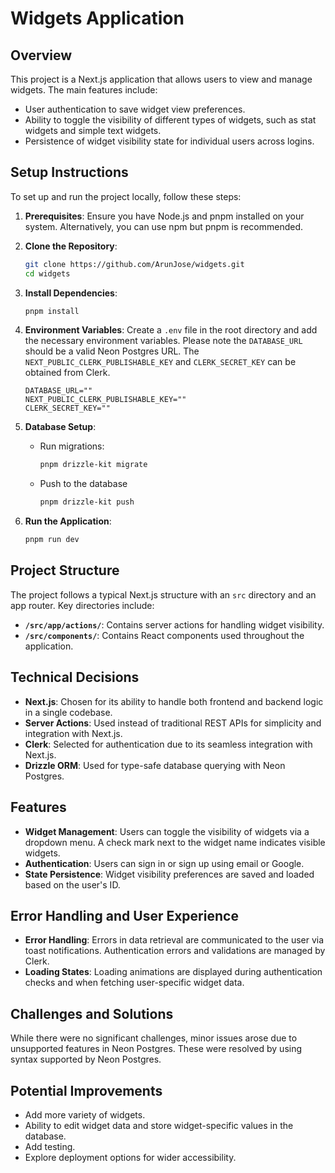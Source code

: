 # Widgets Application

## Overview

This project is a Next.js application that allows users to view and manage widgets. The main features include:

- User authentication to save widget view preferences.
- Ability to toggle the visibility of different types of widgets, such as stat widgets and simple text widgets.
- Persistence of widget visibility state for individual users across logins.

## Setup Instructions

To set up and run the project locally, follow these steps:

1. **Prerequisites**: Ensure you have Node.js and pnpm installed on your system. Alternatively, you can use npm but pnpm is recommended.

2. **Clone the Repository**:

   ```bash
   git clone https://github.com/ArunJose/widgets.git
   cd widgets
   ```

3. **Install Dependencies**:

   ```bash
   pnpm install
   ```

4. **Environment Variables**: Create a `.env` file in the root directory and add the necessary environment variables. Please note the `DATABASE_URL` should be a valid Neon Postgres URL. The `NEXT_PUBLIC_CLERK_PUBLISHABLE_KEY` and `CLERK_SECRET_KEY` can be obtained from Clerk.

   ```
   DATABASE_URL=""
   NEXT_PUBLIC_CLERK_PUBLISHABLE_KEY=""
   CLERK_SECRET_KEY=""
   ```

5. **Database Setup**:

   - Run migrations:
     ```bash
     pnpm drizzle-kit migrate
     ```
   - Push to the database
     ```bash
     pnpm drizzle-kit push
     ```

6. **Run the Application**:
   ```bash
   pnpm run dev
   ```

## Project Structure

The project follows a typical Next.js structure with an `src` directory and an app router. Key directories include:

- **`/src/app/actions/`**: Contains server actions for handling widget visibility.
- **`/src/components/`**: Contains React components used throughout the application.

## Technical Decisions

- **Next.js**: Chosen for its ability to handle both frontend and backend logic in a single codebase.
- **Server Actions**: Used instead of traditional REST APIs for simplicity and integration with Next.js.
- **Clerk**: Selected for authentication due to its seamless integration with Next.js.
- **Drizzle ORM**: Used for type-safe database querying with Neon Postgres.

## Features

- **Widget Management**: Users can toggle the visibility of widgets via a dropdown menu. A check mark next to the widget name indicates visible widgets.
- **Authentication**: Users can sign in or sign up using email or Google.
- **State Persistence**: Widget visibility preferences are saved and loaded based on the user's ID.

## Error Handling and User Experience

- **Error Handling**: Errors in data retrieval are communicated to the user via toast notifications. Authentication errors and validations are managed by Clerk.
- **Loading States**: Loading animations are displayed during authentication checks and when fetching user-specific widget data.

## Challenges and Solutions

While there were no significant challenges, minor issues arose due to unsupported features in Neon Postgres. These were resolved by using syntax supported by Neon Postgres.

## Potential Improvements

- Add more variety of widgets.
- Ability to edit widget data and store widget-specific values in the database.
- Add testing.
- Explore deployment options for wider accessibility.
